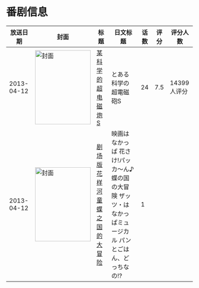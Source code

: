 # 番剧信息

|放送日期|封面|标题|日文标题|话数|评分|评分人数|
|---|---|---|---|---|---|---|
|2013-04-12|<img src="https://lain.bgm.tv/pic/cover/c/99/8c/51928_wuG5D.jpg" alt="封面" style="width:150px;height:200px;object-fit:cover;">|[某科学的超电磁炮S](https://bangumi.tv/subject/51928)|とある科学の超電磁砲S|24|7.5|14399人评分|
|2013-04-12|<img src="https://lain.bgm.tv/pic/cover/c/0b/6b/204864_86CBY.jpg" alt="封面" style="width:150px;height:200px;object-fit:cover;">|[剧场版花样河童 蝶之国的大冒险](https://bangumi.tv/subject/204864)|映画はなかっぱ 花さけ!パッカ〜ん♪ 蝶の国の大冒険 ザッツ・はなかっぱミュージカル パンとごはん、どっちなの!?|1|||
